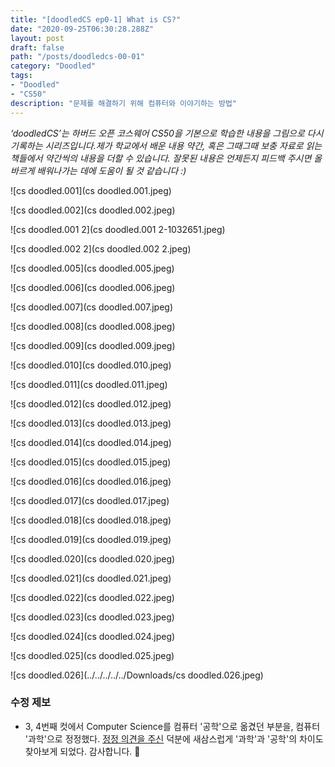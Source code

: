 ```yaml
---
title: "[doodledCS ep0-1] What is CS?"
date: "2020-09-25T06:30:28.288Z"
layout: post
draft: false
path: "/posts/doodledcs-00-01"
category: "Doodled"
tags:
- "Doodled"
- "CS50"
description: "문제를 해결하기 위해 컴퓨터와 이야기하는 방법"
---
```


*‘doodledCS’는 하버드 오픈 코스웨어 CS50을 기본으로 학습한 내용을 그림으로 다시 기록하는 시리즈입니다.제가 학교에서 배운 내용 약간, 혹은 그때그때 보충 자료로 읽는 책들에서 약간씩의 내용을 더할 수 있습니다. 잘못된 내용은 언제든지 피드백 주시면 올바르게 배워나가는 데에 도움이 될 것 같습니다 :)*

![cs doodled.001](cs doodled.001.jpeg)

![cs doodled.002](cs doodled.002.jpeg)

![cs doodled.001 2](cs doodled.001 2-1032651.jpeg)

![cs doodled.002 2](cs doodled.002 2.jpeg)

![cs doodled.005](cs doodled.005.jpeg)

![cs doodled.006](cs doodled.006.jpeg)

![cs doodled.007](cs doodled.007.jpeg)

![cs doodled.008](cs doodled.008.jpeg)

![cs doodled.009](cs doodled.009.jpeg)

![cs doodled.010](cs doodled.010.jpeg)

![cs doodled.011](cs doodled.011.jpeg)

![cs doodled.012](cs doodled.012.jpeg)

![cs doodled.013](cs doodled.013.jpeg)

![cs doodled.014](cs doodled.014.jpeg)

![cs doodled.015](cs doodled.015.jpeg)

![cs doodled.016](cs doodled.016.jpeg)

![cs doodled.017](cs doodled.017.jpeg)

![cs doodled.018](cs doodled.018.jpeg)

![cs doodled.019](cs doodled.019.jpeg)

![cs doodled.020](cs doodled.020.jpeg)

![cs doodled.021](cs doodled.021.jpeg)

![cs doodled.022](cs doodled.022.jpeg)

![cs doodled.023](cs doodled.023.jpeg)

![cs doodled.024](cs doodled.024.jpeg)

![cs doodled.025](cs doodled.025.jpeg)

![cs doodled.026](../../../../../Downloads/cs doodled.026.jpeg)



### 수정 제보

- 3, 4번째 컷에서 Computer Science를 컴퓨터 '공학'으로 옮겼던 부분을, 컴퓨터 '과학'으로 정정했다. 
  [정정 의견을 주신](https://mobile.twitter.com/taekie/status/1309434967227658243?s=20) 덕분에 새삼스럽게 '과학'과 '공학'의 차이도 찾아보게 되었다. 감사합니다. 🙏